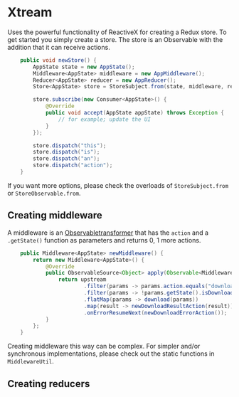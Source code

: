 # Xtream
Uses the powerful functionality of ReactiveX for creating a Redux store. To get started you simply create a store. The store is an Observable with the addition that it can receive actions.

```java
    public void newStore() {
        AppState state = new AppState();
        Middleware<AppState> middleware = new AppMiddleware();
        Reducer<AppState> reducer = new AppReducer();
        Store<AppState> store = StoreSubject.from(state, middleware, reducer);

        store.subscribe(new Consumer<AppState>() {
            @Override
            public void accept(AppState appState) throws Exception {
                // for example; update the UI
            }
        });

        store.dispatch("this");
        store.dispatch("is");
        store.dispatch("an");
        store.dispatch("action");
    }
```
If you want more options, please check the overloads of `StoreSubject.from` or `StoreObservable.from`.

## Creating middleware
A middleware is an [Observabletransformer](http://reactivex.io/RxJava/javadoc/io/reactivex/ObservableTransformer.html) that has the `action` and a `.getState()` function as parameters and returns 0, 1 more actions.

```java
    public Middleware<AppState> newMiddleware() {
        return new Middleware<AppState>() {
            @Override
            public ObservableSource<Object> apply(Observable<MiddlewareParams<AppState>> upstream) {
                return upstream
                        .filter(params -> params.action.equals("download"))
                        .filter(params -> !params.getState().isDownloading)
                        .flatMap(params -> download(params))
                        .map(result -> newDownloadResultAction(result))
                        .onErrorResumeNext(newDownloadErrorAction());
            }
        };
    }
```

Creating middleware this way can be complex. For simpler and/or synchronous implementations, please check out the static functions in ```MiddlewareUtil```.

## Creating reducers
